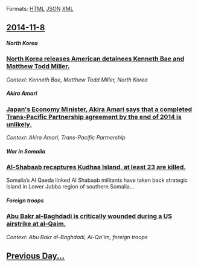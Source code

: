 
Formats: [HTML](2014/11/8/index.html)  [JSON](2014/11/8/index.json)  [XML](2014/11/8/index.xml)  

## [2014-11-8](/news/2014/11/8/index.md)

##### North Korea
### [North Korea releases American detainees Kenneth Bae and Matthew Todd Miller. ](/news/2014/11/8/north-korea-releases-american-detainees-kenneth-bae-and-matthew-todd-miller.md)
_Context: Kenneth Bae, Matthew Todd Miller, North Korea_

##### Akira Amari
### [Japan's Economy Minister, Akira Amari says that a completed Trans-Pacific Partnership agreement by the end of 2014 is unlikely. ](/news/2014/11/8/japan-s-economy-minister-akira-amari-says-that-a-completed-trans-pacific-partnership-agreement-by-the-end-of-2014-is-unlikely.md)
_Context: Akira Amari, Trans-Pacific Partnership_

##### War in Somalia
### [Al-Shabaab recaptures Kudhaa Island, at least 23 are killed. ](/news/2014/11/8/al-shabaab-recaptures-kudhaa-island-at-least-23-are-killed.md)
Somalia&rsquo;s Al Qaeda linked Al Shabaab militants have taken back strategic Island in Lower Jubba region of southern Somalia...

##### Foreign troops
### [Abu Bakr al-Baghdadi is critically wounded during a US airstrike at al-Qaim. ](/news/2014/11/8/abu-bakr-al-baghdadi-is-critically-wounded-during-a-us-airstrike-at-al-qaim.md)
_Context: Abu Bakr al-Baghdadi, Al-Qa'im, foreign troops_

## [Previous Day...](/news/2014/11/7/index.md)

